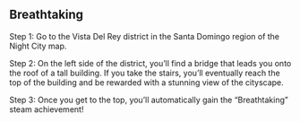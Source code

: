 ## Breathtaking

Step 1: Go to the Vista Del Rey district in the Santa Domingo region of the Night City map.

Step 2: On the left side of the district, you’ll find a bridge that leads you onto the roof of a tall building. If you take the stairs, you’ll eventually reach the top of the building and be rewarded with a stunning view of the cityscape.

Step 3: Once you get to the top, you’ll automatically gain the “Breathtaking” steam achievement!